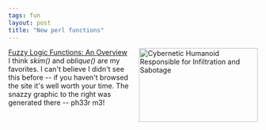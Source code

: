 ```yaml
---
tags: fun
layout: post
title: "New perl functions"
---
```




<A HREF="http://brunching.com/toys/toy-cyborger.html"><IMG SRC="http://www.brunching.com/cybimages/C/cyb-CHRIS.gif" WIDTH=240 HEIGHT=150 ALT="Cybernetic Humanoid Responsible for Infiltration and Sabotage" BORDER=0 align="right"></A>
<a href="http://www.brunching.com/features/feature-fuzzylogic.html">Fuzzy Logic Functions: An Overview</a><br>
I think <em>skim()</em> and <em>oblique()</em> are my favorites. I can't believe I didn't see this before -- if you haven't browsed the site it's well worth your time. The snazzy graphic to the right was generated there -- ph33r m3!
<br clear="all">


